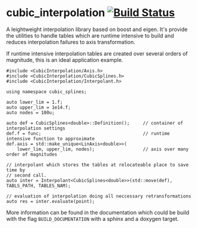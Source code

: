 # cubic_interpolation [![Build Status](https://api.travis-ci.com/MaxSac/cubic_interpolation.svg?branch=main)](https://travis-ci.com/github/MaxSac/cubic_interpolation)

A leightweight interpolation library based on boost and eigen.
It's provide the utilities to handle tables which are runtime intensive to build
and reduces interpolation failures to axis transformation.

If runtime intensive interpolation tables are created over several orders of magnitude,
this is an ideal application example.

```
#include <CubicInterpolation/Axis.h>
#include <CubicInterpolation/CubicSplines.h>
#include <CubicInterpolation/Interpolant.h>

using namespace cubic_splines;

auto lower_lim = 1.f;
auto upper_lim = 1e14.f;
auto nodes = 100u;

auto def = CubicSplines<double>::Definition();     // container of interpolation settings
def.f = func;                                      // runtime intensive function to approximate
def.axis = std::make_unique<LinAxis<double>>(
    lower_lim, upper_lim, nodes);                  // axis over many order of magnitudes

// interpolant which stores the tables at relocateable place to save time by
// second call.
auto inter = Interpolant<CubicSplines<double>>(std::move(def), TABLS_PATH, TABLES_NAM);

// evaluation of interpolation doing all neccessary retransformations
auto res = inter.evaluate(point);
```

More information can be found in the documentation which could be build with the
flag `BUILD_DOCUMENTATION` with a sphinx and a doxygen target. 


